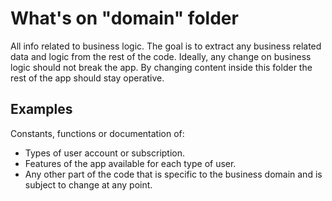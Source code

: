 # What's on "domain" folder
All info related to business logic. The goal is to extract any business related data and logic from the rest of the code.
Ideally, any change on business logic should not break the app. By changing content inside this folder the rest of the app should stay operative.

## Examples
Constants, functions or documentation of:
- Types of user account or subscription.
- Features of the app available for each type of user.
- Any other part of the code that is specific to the business domain and is subject to change at any point.